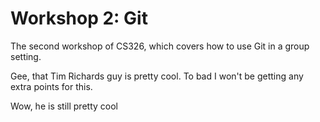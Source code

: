 # Workshop 2: Git

The second workshop of CS326, which covers how to use Git in a group setting.

Gee, that Tim Richards guy is pretty cool. To bad I won't be getting any extra points for this.

 Wow, he is still pretty cool
